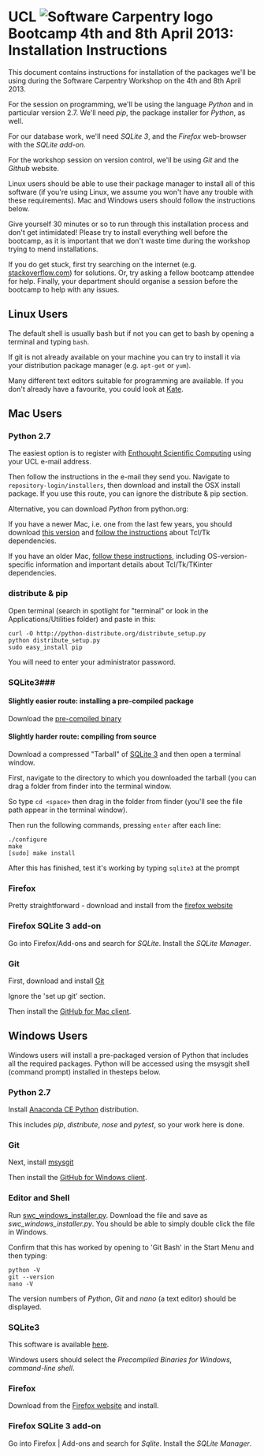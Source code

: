 # UCL ![Software Carpentry logo](http://software-carpentry.org/img/software-carpentry-banner.png "Software Carpentry logo") Bootcamp 4th and 8th April 2013: Installation Instructions #

This document contains instructions for installation of the packages
we'll be using during the Software Carpentry Workshop on the 4th and 8th April 2013.

For the session on programming,
we'll be using the language *Python* and in particular version 2.7.
We'll need *pip*, the package installer for *Python*, as well.

For our database work, we'll need *SQLite 3*,
and the *Firefox* web-browser with the *SQLite add-on*.

For the workshop session on version control, 
we'll be using *Git* and the *Github* website.

Linux users should be able to use their package manager to install all of this software
(if you're using Linux, we assume you won't have any trouble with these requirements).
Mac and Windows users should follow the instructions below.

Give yourself 30 minutes or so to run through this installation process and don't get intimidated!
Please try to install everything well before the bootcamp,
as it is important that we don't waste time during the workshop trying to mend installations.

If you do get stuck, first try searching on the internet (e.g. [stackoverflow.com](http://stackoverflow.com)) for solutions.
Or, try asking a fellow bootcamp attendee for help.
Finally, your department should organise a session before the bootcamp to help with any issues.

## Linux Users ##

The default shell is usually bash but if not you can get to bash by opening a terminal and typing `bash`.

If git is not already available on your machine 
you can try to install it via your distribution package manager (e.g. `apt-get` or `yum`).

Many different text editors suitable for programming are available.
If you don't already have a favourite,
you could look at [Kate](http://kate-editor.org/).

## Mac Users ##

### Python 2.7 ###

The easiest option is to register with [Enthought Scientific Computing](https://www2.enthought.com/licenses/academic)
using your UCL e-mail address.

Then follow the instructions in the e-mail they send you.
Navigate to `repository-login/installers`, then download and install the OSX install package.
If you use this route, you can ignore the distribute \& pip section.

Alternative, you can download *Python* from python.org:

If you have a newer Mac, i.e. one from the last few years, 
you should download 
[this version](http://www.python.org/ftp/python/2.7.3/python-2.7.3-macosx10.6.dmg) 
and [follow the instructions](http://www.python.org/download/mac/tcltk/) about Tcl/Tk dependencies.

If you have an older Mac, [follow these instructions](http://www.python.org/getit/releases/2.7.3/ "Python download"),
including OS-version-specific information and important details about Tcl/Tk/TKinter dependencies.

### distribute \& pip ###

Open terminal (search in spotlight for "terminal" or look in the Applications/Utilities folder) and paste in this:
	
	curl -O http://python-distribute.org/distribute_setup.py
	python distribute_setup.py
	sudo easy_install pip

You will need to enter your administrator password.

### SQLite3###

#### Slightly easier route: installing a pre-compiled package ####


Download the [pre-compiled binary](http://www.sqlite.org/sqlite-shell-osx-x86-3071502.zip)

#### Slightly harder route: compiling from source ####


Download a compressed "Tarball" of [SQLite 3](http://www.sqlite.org/sqlite-autoconf-3071502.tar.gz) and then open a terminal window.

First, navigate to the directory to which you downloaded the tarball (you can drag a folder from finder into the terminal window.

So type `cd <space>` then drag in the folder from finder (you'll see the file path appear in the terminal window).

Then run the following commands, pressing `enter` after each line:

	./configure
	make
	[sudo] make install

After this has finished, test it's working by typing `sqlite3` at the prompt

### Firefox ###

Pretty straightforward - download and install from the [firefox website](http://firefox.com/)

### Firefox SQLite 3 add-on ###

Go into Firefox/Add-ons and search for *SQLite*. Install the *SQLite Manager*.

### Git ###

First, download and install [Git](https://help.github.com/articles/set-up-git)

Ignore the 'set up git' section.

Then install the [GitHub for Mac client](http://mac.github.com).

## Windows Users ##

Windows users will install a pre-packaged version of Python that includes all the required packages.
Python will be accessed using the msysgit shell (command prompt) installed in thesteps below.

### Python 2.7 ###

Install [Anaconda CE Python](http://continuum.io/anacondace.html) distribution.

This includes *pip*, *distribute*, *nose* and *pytest*, so your work here is done.

### Git ###

Next, install [msysgit](http://code.google.com/p/msysgit/downloads/list?q=full+installer+official+git)

Then install the [GitHub for Windows client](http://windows.github.com/).

### Editor and Shell ###

Run [swc_windows_installer.py](https://raw.github.com/swcarpentry/boot-camps/master/setup/swc-windows-installer.py).
Download the file and save as *swc_windows_installer.py*.
You should be able to simply double click the file in Windows.

Confirm that this has worked by opening to 'Git Bash' in the Start Menu and then typing:
	
	python -V
	git --version
	nano -V
    
The version numbers of *Python*, *Git* and *nano* (a text editor) should be displayed.

### SQLite3 ###

This software is available [here](http://www.sqlite.org/download.html).

Windows users should select the *Precompiled Binaries for Windows, command-line shell*.

### Firefox ###
Download from the [Firefox website](http://firefox.com/) and install.

### Firefox SQLite 3 add-on ###

Go into Firefox | Add-ons and search for *Sqlite*. Install the *SQLite Manager*.



